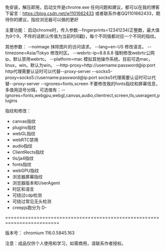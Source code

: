 免安装，解压即用，启动文件是chrome.exe
任何问题和建议，都可以在我的博客下留言：https://blog.csdn.net/w1101662433
或者联系作者QQ1101662433，期待你的建议，指纹浏览器可以做的更好


主要功能：
启动chrome时，传入参数--fingerprints=12341234(正整数，最大值为9个9，不传的话默认传值为当前时间戳)，每个不同值都对应一个不同的指纹。

其他参数：
--noimage 抹除图片的访问请求。
--lang=en-US 修改语言。
--timezone=Asia/Tokyo 修改时区。
--webrtc-ip=8.8.8.8 强制修改webrtc公网ip，默认禁用webrtc。
--platform=mac 模拟其他操作系统。目前可选mac，linux，win。默认为win。
--http-proxy=http://username:password@ip:port  http代理需要认证时可以代替--proxy-server
--socks5-proxy=socks5://username:password@ip:port  socks5代理需要认证时可以代替--proxy-server
--ignores=fonts,screen 不要修改我的fonts指纹和屏幕信息，多值用逗号分隔，可选值有：--ignores=fonts,webgpu,webgl,canvas,audio,clientrect,screen,tls,useragent,plugins

指纹和修改：
- canvas指纹
- plugins指纹
- webGL指纹
- webRTC禁用
- audio指纹
- ClientRects指纹
- tls/ja4指纹
- fonts指纹
- webGPU指纹
- 浏览器屏幕指纹
- 浏览器版本和UserAgent
- 时区和语言
- 可绕过cdp检测
- 可绕过常见无头检测
- creepjs跑分为 D-

=========================================================================

版本号：
chromium 116.0.5845.163

注意：成品仅供个人使用和学习，如需商用，请联系作者授权。
